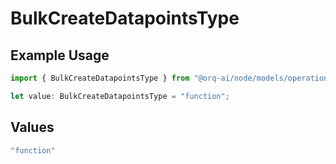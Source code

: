 # BulkCreateDatapointsType

## Example Usage

```typescript
import { BulkCreateDatapointsType } from "@orq-ai/node/models/operations";

let value: BulkCreateDatapointsType = "function";
```

## Values

```typescript
"function"
```